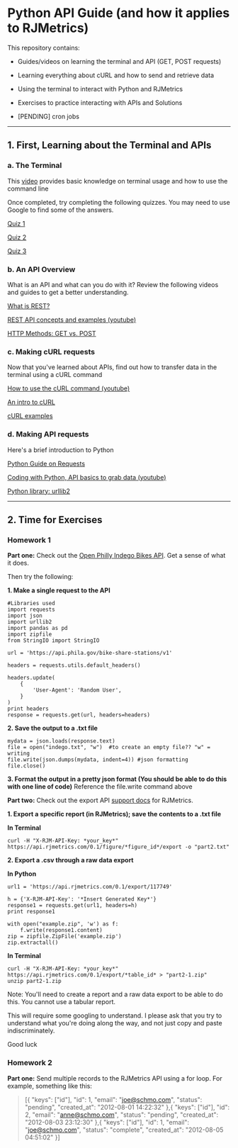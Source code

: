 # Python API Guide (and how it applies to RJMetrics)
This repository contains:
* Guides/videos on learning the terminal and API (GET, POST requests)
* Learning everything about cURL and how to send and retrieve data
* Using the terminal to interact with Python and RJMetrics
* Exercises to practice interacting with APIs and Solutions

* [PENDING] cron jobs

----
## 1. First, Learning about the Terminal and APIs
### a. The Terminal
This [video](https://www.youtube.com/watch?v=jDINUSK7rXE) provides basic knowledge on terminal usage and how to use the command line

Once completed, try completing the following quizzes. You may need to use Google to find some of the answers.

[Quiz 1](http://www.ch.embnet.org/CoursEMBnet/Exercises/Quiz/quix1.html)

[Quiz 2](http://www.ch.embnet.org/CoursEMBnet/Exercises/Quiz/quix2.html)

[Quiz 3](http://www.ch.embnet.org/CoursEMBnet/Exercises/Quiz/quix3.html)

### b. An API Overview

What is an API and what can you do with it? Review the following videos and guides to get a better understanding.

[What is REST?](http://www.restapitutorial.com/lessons/whatisrest.html)

[REST API concepts and examples (youtube)](https://www.youtube.com/watch?v=7YcW25PHnAA)

[HTTP Methods: GET vs. POST](https://www.w3schools.com/tags/ref_httpmethods.asp)

### c. Making cURL requests

Now that you've learned about APIs, find out how to transfer data in the terminal using a cURL command

[How to use the cURL command (youtube)](https://www.youtube.com/watch?v=WxUVU0b95Oc)

[An intro to cURL](https://gist.github.com/joyrexus/85bf6b02979d8a7b0308)

[cURL examples](https://www.rosehosting.com/blog/curl-command-examples/)

### d. Making API requests

Here's a brief introduction to Python

[Python Guide on Requests](http://docs.python-requests.org/en/master/)

[Coding with Python, API basics to grab data (youtube)](https://www.youtube.com/watch?v=pxofwuWTs7c)

[Python library: urllib2](https://docs.python.org/2/library/urllib2.html)

----
## 2. Time for Exercises

### Homework 1

**Part one:**
Check out the [Open Philly Indego Bikes API](https://www.opendataphilly.org/dataset/bike-share-stations). 
Get a sense of what it does. 

Then try the following:

**1. Make a single request to the API**

```
#Libraries used
import requests
import json
import urllib2
import pandas as pd
import zipfile
from StringIO import StringIO

url = 'https://api.phila.gov/bike-share-stations/v1'

headers = requests.utils.default_headers()

headers.update(
    {
        'User-Agent': 'Random User',
    }
)
print headers
response = requests.get(url, headers=headers)
```

**2. Save the output to a .txt file**

```
mydata = json.loads(response.text)
file = open("indego.txt", "w")  #to create an empty file?? "w" = writing
file.write(json.dumps(mydata, indent=4)) #json formatting
file.close()
```

**3. Format the output in a pretty json format (You should be able to do this with one line of code)**
Reference the file.write command above

**Part two:**
Check out the export API [support docs](https://support.rjmetrics.com/hc/en-us/articles/204674465-Automating-data-retrieval-with-the-Data-Export-API) for RJMetrics.
     
**1. Export a specific report (in RJMetrics); save the contents to a .txt file**

**In Terminal**
```
curl -H "X-RJM-API-Key: *your_key*" https://api.rjmetrics.com/0.1/figure/*figure_id*/export -o "part2.txt"
```

**2. Export a .csv through a raw data export**

**In Python**
```
url1 = 'https://api.rjmetrics.com/0.1/export/117749'

h = {'X-RJM-API-Key': '*Insert Generated Key*'}
response1 = requests.get(url1, headers=h)
print response1      

with open("example.zip", 'w') as f:
    f.write(response1.content)
zip = zipfile.ZipFile('example.zip')
zip.extractall()
```

**In Terminal**
```
curl -H "X-RJM-API-Key: *your_key*" https://api.rjmetrics.com/0.1/export/*table_id* > "part2-1.zip"
unzip part2-1.zip
```


Note: You'll need to create a report and a raw data export to be able to do this. You cannot use a tabular report.

This will require some googling to understand. I please ask that you try to understand what you're doing along the way, and not just copy and paste indiscriminately.

Good luck 

### Homework 2

**Part one:**
Send multiple records to the RJMetrics API using a for loop.
For example, something like this:

> [{
>  "keys": ["id"],
>  "id": 1,
>  "email": "joe@schmo.com",
>  "status": "pending",
>  "created_at": "2012-08-01 14:22:32"
> },{
>  "keys": ["id"],
>  "id": 2,
>  "email": "anne@schmo.com",
>  "status": "pending",
>  "created_at": "2012-08-03 23:12:30"
> },{
>  "keys": ["id"],
>  "id": 1,
>  "email": "joe@schmo.com",
>  "status": "complete",
>  "created_at": "2012-08-05 04:51:02"
> }]
